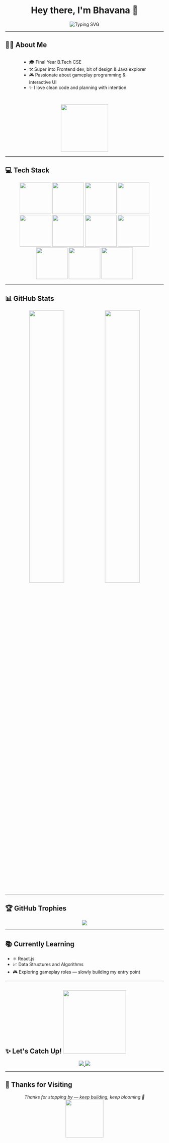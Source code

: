 <h1 align="center">Hey there, I'm Bhavana 👋</h1>

<p align="center">
  <img src="https://readme-typing-svg.herokuapp.com?font=Fira+Code&weight=500&size=22&duration=3000&pause=1200&color=F7971E&center=true&vCenter=true&width=600&lines=👩‍💻+Final+Year+CS+Undergrad;🚀+Java+%7C+Frontend+Dev+%7C+DSA;🎮+Curious+About+Games;" alt="Typing SVG" />
</p>

---
## 👩‍💻 About Me

<div align="center" style="display: flex; justify-content: center; align-items: center; gap: 30px; flex-wrap: wrap;">

<div align="left" style="max-width: 400px;">
  
- 🎓 Final Year B.Tech CSE  
- ⚒️ Super into Frontend dev, bit of design & Java explorer  
- 🎮 Passionate about gameplay programming & interactive UI  
- ✨ I love clean code and planning with intention  

</div>

<img src="https://camo.githubusercontent.com/6f85d3a9ddca0ffa491da49c112d86afc412509d08ba926846575f427555e937/68747470733a2f2f6d69726f2e6d656469756d2e636f6d2f76322f726573697a653a6669743a3934342f302a463474382d787a2d6239385a637645482e676966" width="150"/>

</div>


---

## 💻 Tech Stack  
<div align="center">

<img src="https://raw.githubusercontent.com/marwin1991/profile-technology-icons/refs/heads/main/icons/git.png" width="100">
<img src="https://raw.githubusercontent.com/marwin1991/profile-technology-icons/refs/heads/main/icons/visual_studio_code.png" width="100">
<img src="https://raw.githubusercontent.com/marwin1991/profile-technology-icons/refs/heads/main/icons/html.png" width="100">
<img src="https://raw.githubusercontent.com/marwin1991/profile-technology-icons/refs/heads/main/icons/css.png" width="100">

<img src="https://raw.githubusercontent.com/marwin1991/profile-technology-icons/refs/heads/main/icons/figma.png" width="100">

<img src="https://raw.githubusercontent.com/marwin1991/profile-technology-icons/refs/heads/main/icons/javascript.png" width="100">
<img src="https://raw.githubusercontent.com/marwin1991/profile-technology-icons/refs/heads/main/icons/react.png" width="100">
<img src="https://raw.githubusercontent.com/marwin1991/profile-technology-icons/refs/heads/main/icons/node_js.png" width="100">
<img src="https://raw.githubusercontent.com/marwin1991/profile-technology-icons/refs/heads/main/icons/vite.png" width="100">
<img src="https://raw.githubusercontent.com/marwin1991/profile-technology-icons/refs/heads/main/icons/java.png" width="100">
<img src="https://raw.githubusercontent.com/marwin1991/profile-technology-icons/refs/heads/main/icons/python.png" width="100">

</div>

---

## 📊 GitHub Stats  
<p align="center">
  <img src="https://github-readme-stats.vercel.app/api?username=bhavana-201&show_icons=true&theme=radical&hide_border=true&border_radius=10" width="47%"/>
  <img src="https://streak-stats.demolab.com?user=bhavana-201&theme=radical&hide_border=true&border_radius=10" width="47%"/>
</p>

---

## 🏆 GitHub Trophies  
<p align="center">
  <img src="https://github-profile-trophy.vercel.app/?username=bhavana-201&theme=gruvbox-light&no-frame=true&margin-w=10&margin-h=10" />
</p>

---

## 📚 Currently Learning
- ⚛️ React.js  
- 📈 Data Structures and Algorithms  
- 🎮 Exploring gameplay roles — slowly building my entry point  

---

 ## ✨ Let's Catch Up! <img src="https://user-images.githubusercontent.com/74038190/212284158-e840e285-664b-44d7-b79b-e264b5e54825.gif" width="200">
<p align="center">
  <a href="mailto:bhavanapendyala9@gmail.com">
    <img src="https://img.shields.io/badge/Gmail-D14836?style=for-the-badge&logo=gmail&logoColor=white"/>
  </a>
  <a href="https://www.linkedin.com/in/bhavanapendyala/" target="_blank">
    <img src="https://img.shields.io/badge/LinkedIn-blue?style=for-the-badge&logo=linkedin&logoColor=white"/>
  </a>
</p>

---

## 🌸 Thanks for Visiting  
<p align="center">
  <i>Thanks for stopping by — keep building, keep blooming 🌸</i><br>
  <img src="https://cdn.pixabay.com/animation/2023/05/08/09/50/09-50-35-291_512.gif" width="120"/>
</p>
